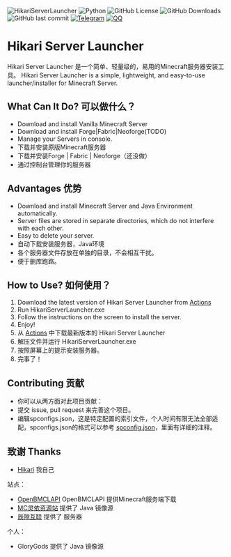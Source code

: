 ![HikariServerLauncher](https://socialify.git.ci/Hikari16665/HikariServerLauncher/image?description=1&font=Inter&forks=1&issues=1&logo=https%3A%2F%2Fgithub.com%2FHikari16665%2FHikariServerLauncher%2Fblob%2Fmain%2FHSL.png%3Fraw%3Dtrue&name=1&owner=1&pattern=Circuit%20Board&pulls=1&stargazers=1&theme=Auto)
![Python](https://img.shields.io/badge/Language-%20Python-blue)
![GitHub License](https://img.shields.io/github/license/Hikari16665/HikariServerLauncher)
![GitHub Downloads](https://img.shields.io/github/downloads/Hikari16665/HikariServerLauncher/total)
![GitHub last commit](https://img.shields.io/github/last-commit/Hikari16665/HikariServerLauncher)
[![Telegram](https://img.shields.io/badge/Chat-Telegram-27A7E7)](https://t.me/hikariserverlauncher)
[![QQ](https://img.shields.io/badge/Chat-QQ-27A7E7)](https://qm.qq.com/q/bUTqWXnwje)
# Hikari Server Launcher
Hikari Server Launcher 是一个简单、轻量级的，易用的Minecraft服务器安装工具。
Hikari Server Launcher is a simple, lightweight, and easy-to-use launcher/installer for Minecraft Server.


## What Can It Do? 可以做什么？
- Download and install Vanilla Minecraft Server
- Download and install Forge|Fabric|Neoforge(TODO)
- Manage your Servers in console.
- 下载并安装原版Minecraft服务器
- 下载并安装Forge | Fabric | Neoforge（还没做）
- 通过控制台管理你的服务器


## Advantages 优势
- Download and install Minecraft Server and Java Environment automatically.
- Server files are stored in separate directories, which do not interfere with each other.
- Easy to delete your server.
- 自动下载安装服务器，Java环境
- 各个服务器文件存放在单独的目录，不会相互干扰。
- 便于删库跑路。


## How to Use? 如何使用？
1. Download the latest version of Hikari Server Launcher from [Actions](https://github.com/Hikari16665/HikariServerLauncher/actions)
2. Run HikariServerLauncher.exe
3. Follow the instructions on the screen to install the server.
4. Enjoy!
1. 从 [Actions](https://github.com/Hikari16665/HikariServerLauncher/actions) 中下载最新版本的 Hikari Server Launcher 
2. 解压文件并运行 HikariServerLauncher.exe
3. 按照屏幕上的提示安装服务器。
4. 完事了！


## Contributing 贡献
- 你可以从两方面对此项目贡献：
- 提交 issue, pull request 来完善这个项目。
- 编辑spconfigs.json，这是特定配置的索引文件，个人时间有限无法全部适配，spconfigs.json的格式可以参考 [spconfig.json](https://github.com/Hikari16665/HikariServerLauncher/blob/main/spconfigs.json)，里面有详细的注释。


## 致谢 Thanks
- [Hikari](https://github.com/Hikari16665) 我自己

站点：
- [OpenBMCLAPI](https://github.com/bangbang93/openbmclapi) OpenBMCLAPI 提供Minecraft服务端下载
- [MC灵依资源站](https://mcres.cn/) 提供了 Java 镜像源
- [辰隙互联](https://www.singsi.cn) 提供了 服务器

个人：
- GloryGods 提供了 Java 镜像源
